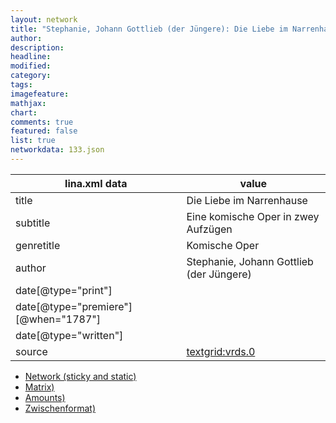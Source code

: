 ```yaml
---
layout: network
title: "Stephanie, Johann Gottlieb (der Jüngere): Die Liebe im Narrenhause (1787)"
author:
description:
headline:
modified:
category:
tags:
imagefeature: 
mathjax: 
chart: 
comments: true
featured: false
list: true
networkdata: 133.json
---
```

lina.xml data  | value
------------- | -------------
title|Die Liebe im Narrenhause
subtitle|Eine komische Oper in zwey Aufzügen
genretitle|Komische Oper
author|Stephanie, Johann Gottlieb (der Jüngere)
date[@type="print"]|
date[@type="premiere"][@when="1787"]|
date[@type="written"]|
source|[textgrid:vrds.0](https://textgridlab.org/1.0/tgcrud-public/rest/textgrid:vrds.0/data)



* [Network (sticky and static)](/linas/network133)
* [Matrix)](/linas/matrix133)
* [Amounts)](/linas/amount133)
* [Zwischenformat)](/linas/lina133 )
